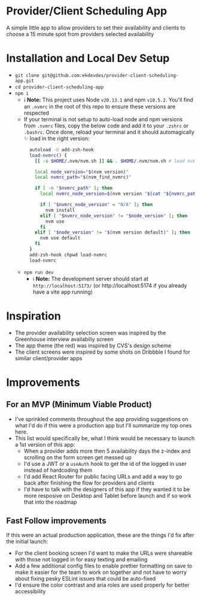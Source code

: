 # Provider/Client Scheduling App
A simple little app to allow providers to set their availability and clients to choose a 15 minute spot from providers selected availability

# Installation and Local Dev Setup

- `git clone git@github.com:ekdevdes/provider-client-scheduling-app.git`
- `cd provider-client-scheduling-app`
- `npm i`
  - ℹ️ **Note:** This project uses Node `v20.13.1` and npm `v10.5.2`. You'll find an `.nvmrc` in the root of this repo to ensure these versions are respected
  - If your terminal is not setup to auto-load node and npm versions from `.nvmrc` files, copy the below code and add it to your `.zshrc` or `.bashrc`. Once done, reload your terminal and it should automagically ✨ load in the right version:
    ```bash
      autoload -U add-zsh-hook
      load-nvmrc() {
        [[ -s $HOME/.nvm/nvm.sh ]] && . $HOME/.nvm/nvm.sh # load nvm

        local node_version="$(nvm version)"
        local nvmrc_path="$(nvm_find_nvmrc)"

        if [ -n "$nvmrc_path" ]; then
          local nvmrc_node_version=$(nvm version "$(cat "${nvmrc_path}")")

          if [ "$nvmrc_node_version" = "N/A" ]; then
            nvm install
          elif [ "$nvmrc_node_version" != "$node_version" ]; then
            nvm use
          fi
        elif [ "$node_version" != "$(nvm version default)" ]; then
          nvm use default
        fi
      }
      add-zsh-hook chpwd load-nvmrc
      load-nvmrc
    ``` 
  - `npm run dev`
    - ℹ️ **Note:**  The development server should start at `http://localhost:5173/` (or http://localhost:5174 if you already have a vite app running)

# Inspiration
- The provider availability selection screen was inspired by the Greenhouse interview availabiliy screen
- The app theme (the red) was inspired by CVS's design scheme
- The client screens were inspired by some shots on Dribbble I found for similar client/provider apps

# Improvements
## For an MVP (Minimum Viable Product)
- I've sprinkled comments throughout the app providing suggestions on what I'd do if this were a production app but I'll summarize my top ones here. 
- This list would specifically be, what I think would be necessary to launch a 1st version of this app:
  - When a provider adds more then 5 availability days the z-index and scrolling on the form screen get messed up
  - I'd use a JWT or a `useAuth` hook to get the id of the logged in user instead of hardcoding them
  - I'd add React Router for public facing URLs and add a way to go back after finishing the flow for providers and clients
  - I'd have to talk with the designers of this app if they wanted it to be more resposive on Desktop and Tablet before launch and if so work that into the roadmap

 ## Fast Follow improvements
 If this were an actual production application, these are the things I'd fix after the initial launch:
  - For the client booking screen I'd want to make the URLs were shareable with those not logged in for easy texting and emailing
  - Add a few additional config files to enable prettier formatting on save to make it easier for the team to work on together and not have to worry about fixing pesky ESLint issues that could be auto-fixed
  - I'd ensure the color contrast and aria roles are used properly for better accessibility